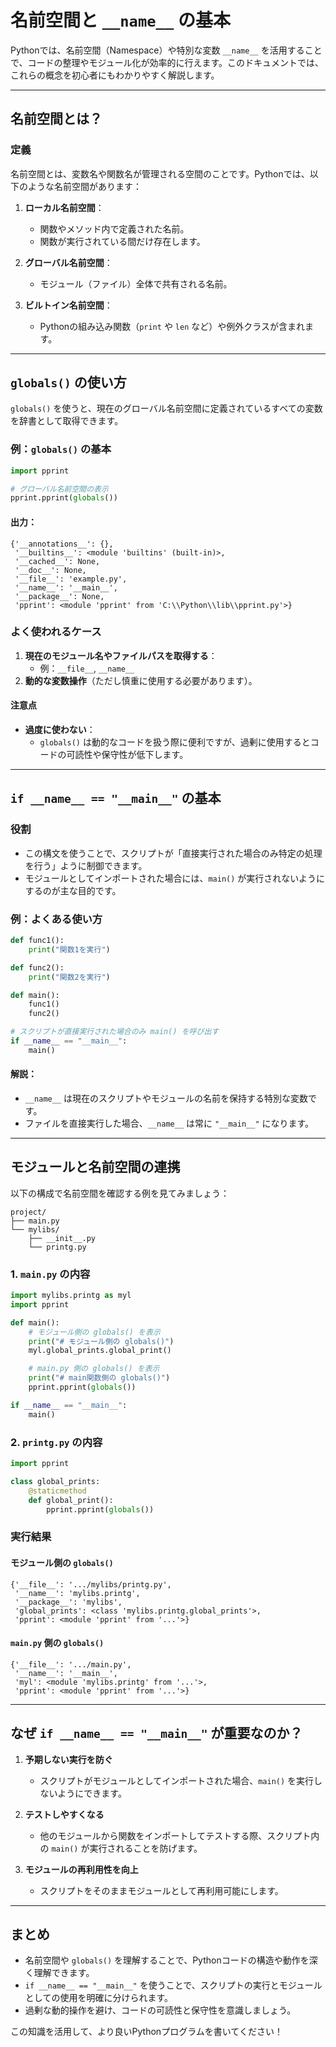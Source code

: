 # 名前空間と `__name__` の基本

Pythonでは、名前空間（Namespace）や特別な変数 `__name__` を活用することで、コードの整理やモジュール化が効率的に行えます。このドキュメントでは、これらの概念を初心者にもわかりやすく解説します。

---

## 名前空間とは？

### 定義
名前空間とは、変数名や関数名が管理される空間のことです。Pythonでは、以下のような名前空間があります：

1. **ローカル名前空間**：
   - 関数やメソッド内で定義された名前。
   - 関数が実行されている間だけ存在します。

2. **グローバル名前空間**：
   - モジュール（ファイル）全体で共有される名前。

3. **ビルトイン名前空間**：
   - Pythonの組み込み関数（`print` や `len` など）や例外クラスが含まれます。

---

## `globals()` の使い方

`globals()` を使うと、現在のグローバル名前空間に定義されているすべての変数を辞書として取得できます。

### 例：`globals()` の基本

```python
import pprint

# グローバル名前空間の表示
pprint.pprint(globals())
```

#### 出力：
```
{'__annotations__': {},
 '__builtins__': <module 'builtins' (built-in)>,
 '__cached__': None,
 '__doc__': None,
 '__file__': 'example.py',
 '__name__': '__main__',
 '__package__': None,
 'pprint': <module 'pprint' from 'C:\\Python\\lib\\pprint.py'>}
```

### よく使われるケース
1. **現在のモジュール名やファイルパスを取得する**：
   - 例：`__file__`, `__name__`
2. **動的な変数操作**（ただし慎重に使用する必要があります）。

#### 注意点
- **過度に使わない**：
  - `globals()` は動的なコードを扱う際に便利ですが、過剰に使用するとコードの可読性や保守性が低下します。

---

## `if __name__ == "__main__"` の基本

### 役割
- この構文を使うことで、スクリプトが「直接実行された場合のみ特定の処理を行う」ように制御できます。
- モジュールとしてインポートされた場合には、`main()` が実行されないようにするのが主な目的です。

### 例：よくある使い方

```python
def func1():
    print("関数1を実行")

def func2():
    print("関数2を実行")

def main():
    func1()
    func2()

# スクリプトが直接実行された場合のみ main() を呼び出す
if __name__ == "__main__":
    main()
```

#### 解説：
- `__name__` は現在のスクリプトやモジュールの名前を保持する特別な変数です。
- ファイルを直接実行した場合、`__name__` は常に `"__main__"` になります。

---

## モジュールと名前空間の連携

以下の構成で名前空間を確認する例を見てみましょう：

```
project/
├── main.py
└── mylibs/
    ├── __init__.py
    └── printg.py
```

### 1. `main.py` の内容

```python
import mylibs.printg as myl
import pprint

def main():
    # モジュール側の globals() を表示
    print("# モジュール側の globals()")
    myl.global_prints.global_print()

    # main.py 側の globals() を表示
    print("# main関数側の globals()")
    pprint.pprint(globals())

if __name__ == "__main__":
    main()
```

### 2. `printg.py` の内容

```python
import pprint

class global_prints:
    @staticmethod
    def global_print():
        pprint.pprint(globals())
```

### 実行結果

#### モジュール側の `globals()`
```
{'__file__': '.../mylibs/printg.py',
 '__name__': 'mylibs.printg',
 '__package__': 'mylibs',
 'global_prints': <class 'mylibs.printg.global_prints'>,
 'pprint': <module 'pprint' from '...'>}
```

#### `main.py` 側の `globals()`
```
{'__file__': '.../main.py',
 '__name__': '__main__',
 'myl': <module 'mylibs.printg' from '...'>,
 'pprint': <module 'pprint' from '...'>}
```

---

## なぜ `if __name__ == "__main__"` が重要なのか？

1. **予期しない実行を防ぐ**
   - スクリプトがモジュールとしてインポートされた場合、`main()` を実行しないようにできます。

2. **テストしやすくなる**
   - 他のモジュールから関数をインポートしてテストする際、スクリプト内の `main()` が実行されることを防げます。

3. **モジュールの再利用性を向上**
   - スクリプトをそのままモジュールとして再利用可能にします。

---

## まとめ

- 名前空間や `globals()` を理解することで、Pythonコードの構造や動作を深く理解できます。
- `if __name__ == "__main__"` を使うことで、スクリプトの実行とモジュールとしての使用を明確に分けられます。
- 過剰な動的操作を避け、コードの可読性と保守性を意識しましょう。

この知識を活用して、より良いPythonプログラムを書いてください！

